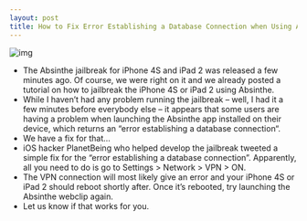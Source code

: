 ```yaml
---
layout: post
title: How to Fix Error Establishing a Database Connection when Using Absinthe
---
```

![img](http://media.idownloadblog.com/wp-content/uploads/2012/01/error-establishing-database-connection.jpg)
* The Absinthe jailbreak for iPhone 4S and iPad 2 was released a few minutes ago. Of course, we were right on it and we already posted a tutorial on how to jailbreak the iPhone 4S or iPad 2 using Absinthe.
* While I haven’t had any problem running the jailbreak – well, I had it a few minutes before everybody else – it appears that some users are having a problem when launching the Absinthe app installed on their device, which returns an “error establishing a database connection“.
* We have a fix for that…
* iOS hacker PlanetBeing who helped develop the jailbreak tweeted a simple fix for the “error establishing a database connection”. Apparently, all you need to do is go to Settings > Network > VPN > ON.
* The VPN connection will most likely give an error and your iPhone 4S or iPad 2 should reboot shortly after. Once it’s rebooted, try launching the Absinthe webclip again.
* Let us know if that works for you.

